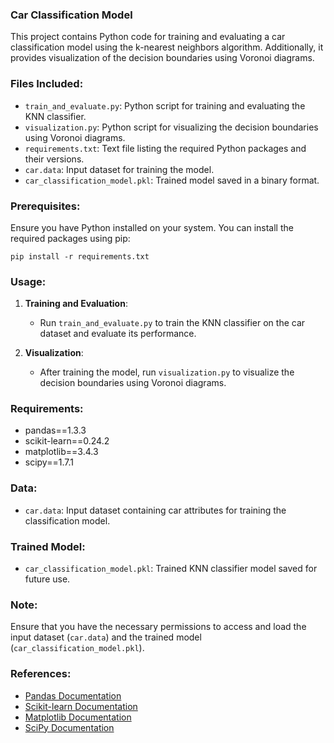 ### Car Classification Model

This project contains Python code for training and evaluating a car classification model using the k-nearest neighbors algorithm. Additionally, it provides visualization of the decision boundaries using Voronoi diagrams.

### Files Included:

- `train_and_evaluate.py`: Python script for training and evaluating the KNN classifier.
- `visualization.py`: Python script for visualizing the decision boundaries using Voronoi diagrams.
- `requirements.txt`: Text file listing the required Python packages and their versions.
- `car.data`: Input dataset for training the model.
- `car_classification_model.pkl`: Trained model saved in a binary format.

### Prerequisites:

Ensure you have Python installed on your system. You can install the required packages using pip:

```
pip install -r requirements.txt
```

### Usage:

1. **Training and Evaluation**:
   - Run `train_and_evaluate.py` to train the KNN classifier on the car dataset and evaluate its performance.

2. **Visualization**:
   - After training the model, run `visualization.py` to visualize the decision boundaries using Voronoi diagrams.

### Requirements:

- pandas==1.3.3
- scikit-learn==0.24.2
- matplotlib==3.4.3
- scipy==1.7.1

### Data:
- `car.data`: Input dataset containing car attributes for training the classification model.

### Trained Model:
- `car_classification_model.pkl`: Trained KNN classifier model saved for future use.

### Note:
Ensure that you have the necessary permissions to access and load the input dataset (`car.data`) and the trained model (`car_classification_model.pkl`).

### References:
- [Pandas Documentation](https://pandas.pydata.org/docs/)
- [Scikit-learn Documentation](https://scikit-learn.org/stable/documentation.html)
- [Matplotlib Documentation](https://matplotlib.org/stable/contents.html)
- [SciPy Documentation](https://docs.scipy.org/doc/scipy/)
